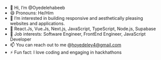 - 👋 Hi, I’m @Oyedelehabeeb
- 😄 Pronouns: He/Him 
- 👀 I’m interested in building responsive and aesthetically pleasing websites and applications.
- 🌱 React.Js, Vue.Js, Next.js, JavaScript, TypeScript, Node.js, Supabase 
- 💞️ Job interests: Software Engineer, FrontEnd Engineer, JavaScript Developer 
- 📫 You can reach out to me @hoyedeley4@gmail.com
- ⚡ Fun fact: I love coding and engaging in hackhathons

<!---
Oyedelehabeeb/Oyedelehabeeb is a ✨ special ✨ repository because its `README.md` (this file) appears on your GitHub profile.
You can click the Preview link to take a look at your changes.
--->
